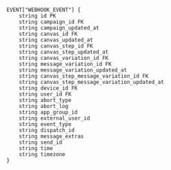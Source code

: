     EVENT["WEBHOOK_EVENT"] {
        string id PK
        string campaign_id FK
        string campaign_updated_at
        string canvas_id FK
        string canvas_updated_at
        string canvas_step_id FK
        string canvas_step_updated_at
        string canvas_variation_id FK
        string message_variation_id FK
        string message_variation_updated_at
        string canvas_step_message_variation_id FK
        string canvas_step_message_variation_updated_at
        string device_id FK
        string user_id FK
        string abort_type
        string abort_log
        string app_group_id
        string external_user_id
        string event_type
        string dispatch_id
        string message_extras
        string send_id
        string time
        string timezone
    }

